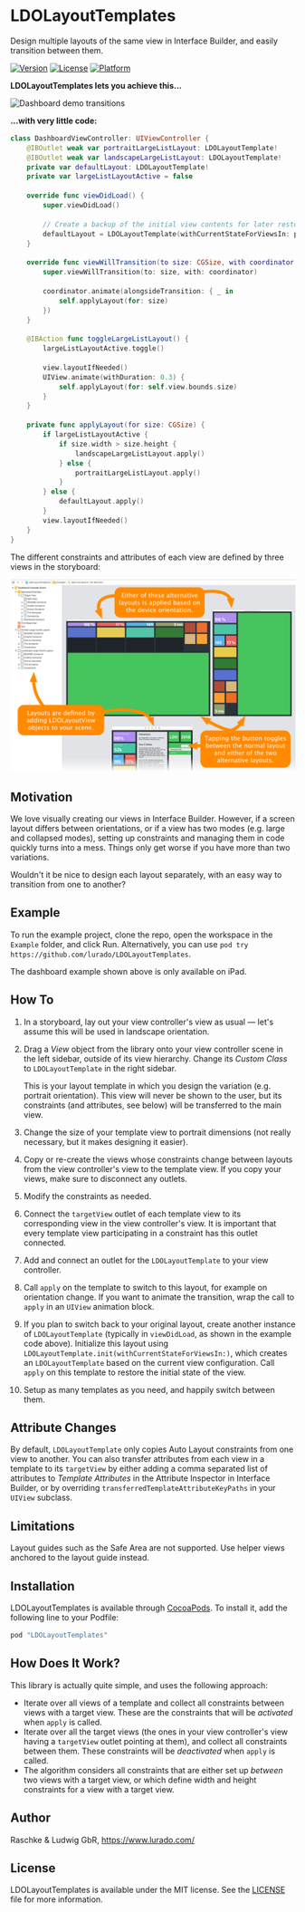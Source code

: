 # LDOLayoutTemplates

Design multiple layouts of the same view in Interface Builder, and easily transition between them.

[![Version](https://img.shields.io/cocoapods/v/LDOLayoutTemplates.svg?style=flat)](https://cocoapods.org/pods/LDOLayoutTemplates)
[![License](https://img.shields.io/cocoapods/l/LDOLayoutTemplates.svg?style=flat)](https://cocoapods.org/pods/LDOLayoutTemplates)
[![Platform](https://img.shields.io/cocoapods/p/LDOLayoutTemplates.svg?style=flat)](https://cocoapods.org/pods/LDOLayoutTemplates)

**LDOLayoutTemplates lets you achieve this…**

![Dashboard demo transitions](Screenshots/DashboardExample.gif)

**…with very little code:**

```swift
class DashboardViewController: UIViewController {
    @IBOutlet weak var portraitLargeListLayout: LDOLayoutTemplate!
    @IBOutlet weak var landscapeLargeListLayout: LDOLayoutTemplate!
    private var defaultLayout: LDOLayoutTemplate!
    private var largeListLayoutActive = false
    
    override func viewDidLoad() {
        super.viewDidLoad()
        
        // Create a backup of the initial view contents for later restoration.
        defaultLayout = LDOLayoutTemplate(withCurrentStateForViewsIn: portraitLargeListLayout)
    }
    
    override func viewWillTransition(to size: CGSize, with coordinator: UIViewControllerTransitionCoordinator) {
        super.viewWillTransition(to: size, with: coordinator)
        
        coordinator.animate(alongsideTransition: { _ in
            self.applyLayout(for: size)
        })
    }
    
    @IBAction func toggleLargeListLayout() {
        largeListLayoutActive.toggle()
        
        view.layoutIfNeeded()
        UIView.animate(withDuration: 0.3) {
            self.applyLayout(for: self.view.bounds.size)
        }
    }
    
    private func applyLayout(for size: CGSize) {
        if largeListLayoutActive {
            if size.width > size.height {
                landscapeLargeListLayout.apply()
            } else {
                portraitLargeListLayout.apply()
            }
        } else {
            defaultLayout.apply()
        }
        view.layoutIfNeeded()
    }
}
```

The different constraints and attributes of each view are defined by three views in the storyboard:

![Storyboard](Screenshots/Storyboard.png)

## Motivation

We love visually creating our views in Interface Builder.
However, if a screen layout differs between orientations, or if a view has two modes (e.g. large and collapsed modes), setting up constraints and managing them in code quickly turns into a mess.
Things only get worse if you have more than two variations.

Wouldn't it be nice to design each layout separately, with an easy way to transition from one to another? 

## Example

To run the example project, clone the repo, open the workspace in the `Example` folder, and click Run.
Alternatively, you can use `pod try https://github.com/lurado/LDOLayoutTemplates`. 

The dashboard example shown above is only available on iPad.

## How To

1. In a storyboard, lay out your view controller's view as usual — let's assume this will be used in landscape orientation.
1. Drag a *View* object from the library onto your view controller scene in the left sidebar, outside of its view hierarchy.
    Change its *Custom Class* to `LDOLayoutTemplate` in the right sidebar.
    
    This is your layout template in which you design the variation (e.g. portrait orientation).
    This view will never be shown to the user, but its constraints (and attributes, see below) will be transferred to the main view.
1. Change the size of your template view to portrait dimensions (not really necessary, but it makes designing it easier).
1. Copy or re-create the views whose constraints change between layouts from the view controller's view to the template view.
    If you copy your views, make sure to disconnect any outlets.
1. Modify the constraints as needed.
1. Connect the `targetView` outlet of each template view to its corresponding view in the view controller's view.
    It is important that every template view participating in a constraint has this outlet connected.
1. Add and connect an outlet for the `LDOLayoutTemplate` to your view controller.
1. Call `apply` on the template to switch to this layout, for example on orientation change. 
    If you want to animate the transition, wrap the call to `apply` in an `UIView` animation block.
1. If you plan to switch back to your original layout, create another instance of `LDOLayoutTemplate` (typically in `viewDidLoad`, as shown in the example code above).
    Initialize this layout using `LDOLayoutTemplate.init(withCurrentStateForViewsIn:)`, which creates an `LDOLayoutTemplate` based on the current view configuration.
    Call `apply` on this template to restore the initial state of the view.
1. Setup as many templates as you need, and happily switch between them.

## Attribute Changes

By default, `LDOLayoutTemplate` only copies Auto Layout constraints from one view to another.
You can also transfer attributes from each view in a template to its `targetView` by either adding a comma separated list of attributes to *Template Attributes* in the Attribute Inspector in Interface Builder,
or by overriding `transferredTemplateAttributeKeyPaths` in your `UIView` subclass.

## Limitations

Layout guides such as the Safe Area are not supported.
Use helper views anchored to the layout guide instead.

## Installation

LDOLayoutTemplates is available through [CocoaPods](https://cocoapods.org).
To install it, add the following line to your Podfile:

```ruby
pod "LDOLayoutTemplates"
```

## How Does It Work?

This library is actually quite simple, and uses the following approach:

- Iterate over all views of a template and collect all constraints between views with a target view.
  These are the constraints that will be _activated_ when `apply` is called.
- Iterate over all the target views (the ones in your view controller's view having a `targetView` outlet 
    pointing at them), and collect all constraints between them.
  These constraints will be _deactivated_ when `apply` is called.
- The algorithm considers all constraints that are either set up *between* two views with a target view, or which define  width and height constraints for a view with a target view.

## Author

Raschke & Ludwig GbR, https://www.lurado.com/

## License

LDOLayoutTemplates is available under the MIT license.
See the [LICENSE](LICENSE) file for more information.
